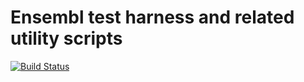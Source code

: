 # Ensembl test harness and related utility scripts

[![Build Status](https://travis-ci.org/Ensembl/ensembl-test.svg?branch=release/98)][travis]

[travis]: https://travis-ci.org/Ensembl/ensembl-test
